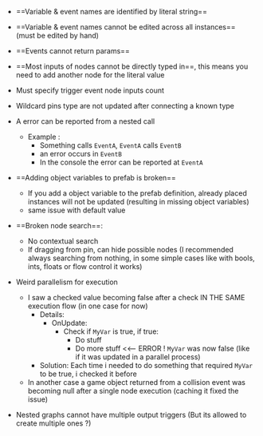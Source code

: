 
- ==Variable & event names are identified by literal string==

- ==Variable & event names cannot be edited across all instances== (must be edited by hand)

- ==Events cannot return params==

- ==Most inputs of nodes cannot be directly typed in==, this means you need to add another node for the literal value

- Must specify trigger event node inputs count

- Wildcard pins type are not updated after connecting a known type

- A error can be reported from a nested call
	- Example :
		- Something calls `EventA`, `EventA` calls `EventB`
		- an error occurs in `EventB`
		- In the console the error can be reported at `EventA`

- ==Adding object variables to prefab is broken==
	- If you add a object variable to the prefab definition, already placed instances will not be updated (resulting in missing object variables)
	- same issue with default value

- ==Broken node search==:
	- No contextual search
	- If dragging from pin, can hide possible nodes (I recommended always searching from nothing, in some simple cases like with bools, ints, floats or flow control it works)

- Weird parallelism for execution
	- I saw a checked value becoming false after a check IN THE SAME execution flow (in one case for now)
		- Details:
			- OnUpdate:
				- Check if `MyVar` is true, if true:
					- Do stuff
					- Do more stuff <<-- ERROR ! `MyVar` was now false (like if it was updated in a parallel process)
		- Solution: Each time i needed to do something that required `MyVar` to be true, i checked it before
	- In another case a game object returned from a collision event was becoming null after a single node execution (caching it fixed the issue)

- Nested graphs cannot have multiple output triggers (But its allowed to create multiple ones ?)

